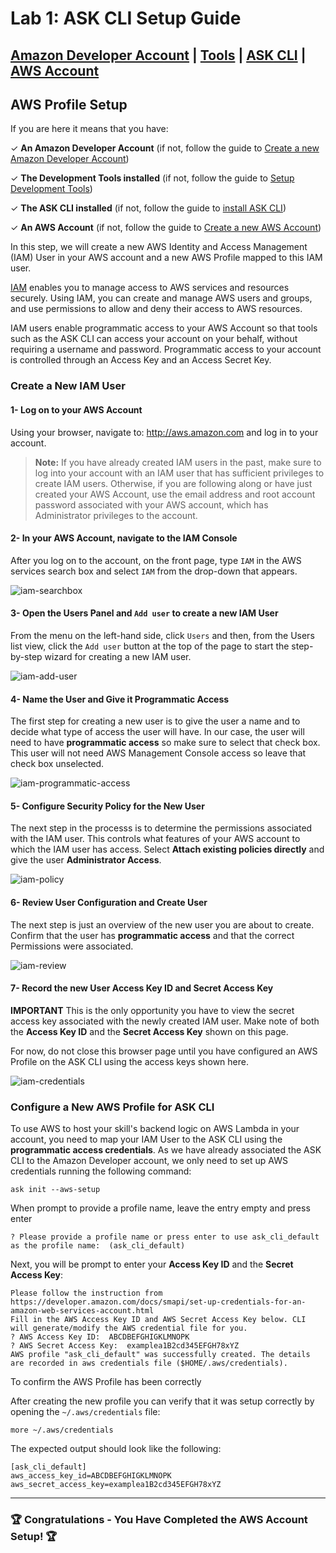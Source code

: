 # Lab 1: ASK CLI Setup Guide

## [Amazon Developer Account](./01-amzn-developer-account.md) | [Tools](./02-tools.md) | [ASK CLI](./03-ask-cli.md) | **[AWS Account](./04-aws-account.md)**

## AWS Profile Setup

If you are here it means that you have:

✓ **An Amazon Developer Account** (if not, follow the guide to [Create a new Amazon Developer Account](./01-amzn-developer-account.md))

✓ **The Development Tools installed** (if not, follow the guide to [Setup Development Tools](./02-tools.md))

✓ **The ASK CLI installed** (if not, follow the guide to [install ASK CLI](./03-ask-cli-install.md))

✓ **An AWS Account** (if not, follow the guide to [Create a new AWS Account](./04-aws-account.md))

In this step, we will create a new AWS Identity and Access Management (IAM) User in your AWS account and a new AWS Profile mapped to this IAM user.

[IAM](https://aws.amazon.com/iam/) enables you to manage access to AWS services and resources securely. Using IAM, you can create and manage AWS users and groups, and use permissions to allow and deny their access to AWS resources.

IAM users enable programmatic access to your AWS Account so that tools such as the ASK CLI can access your account on your behalf, without requiring a username and password. Programmatic access to your account is controlled through an Access Key and an Access Secret Key.

### Create a New IAM User

#### 1- Log on to your AWS Account

Using your browser, navigate to: http://aws.amazon.com and log in to your account.

> **Note:** If you have already created IAM users in the past, make sure to log into your account with an IAM user that has sufficient privileges to create IAM users. Otherwise, if you are following along or have just created your AWS Account, use the email address and root account password associated with your AWS account, which has Administrator privileges to the account.


#### 2- In your AWS Account, navigate to the IAM Console

After you log on to the account, on the front page, type `IAM` in the AWS services search box and select `IAM` from the drop-down that appears.

![iam-searchbox](./images/04-aws-console-iam-searchbox.png)

#### 3- Open the Users Panel and `Add user` to create a new IAM User

From the menu on the left-hand side, click `Users` and then, from the Users list view, click the `Add user` button at the top of the page to start the step-by-step wizard for creating a new IAM user. 

![iam-add-user](./images/04-iam-new-user-step3.png)

#### 4- Name the User and Give it Programmatic Access

The first step for creating a new user is to give the user a name and to decide what type of access the user will have. In our case, the user will need to have **programmatic access** so make sure to select that check box. This user will not need AWS Management Console access so leave that check box unselected.

![iam-programmatic-access](./images/04-iam-new-user-step4.png)

#### 5- Configure Security Policy for the New User

The next step in the processs is to determine the permissions associated with the IAM user. This controls what features of your AWS account to which the IAM user has access. Select **Attach existing policies directly** and give the user **Administrator Access**.

![iam-policy](./images/04-iam-new-user-step5.png)

#### 6- Review User Configuration and Create User

The next step is just an overview of the new user you are about to create. Confirm that the user has **programmatic access** and that the correct Permissions were associated.

![iam-review](./images/04-iam-new-user-step6.png)

#### 7- Record the new User Access Key ID and Secret Access Key

**IMPORTANT** This is the only opportunity you have to view the secret access key associated with the newly created IAM user. Make note of both the **Access Key ID** and the **Secret Access Key** shown on this page.

For now, do not close this browser page until you have configured an AWS Profile on the ASK CLI using the access keys shown here.

![iam-credentials](./images/04-iam-new-user-step7.png)

### Configure a New AWS Profile for ASK CLI

To use AWS to host your skill's backend logic on AWS Lambda in your account, you need to map your IAM User to the ASK CLI using the **programmatic access credentials**. As we have already associated the ASK CLI to the Amazon Developer account, we only need to set up AWS credentials running the following command:

```
ask init --aws-setup
```

When prompt to provide a profile name, leave the entry empty and press enter

```
? Please provide a profile name or press enter to use ask_cli_default as the profile name:  (ask_cli_default)
```

Next, you will be prompt to enter your **Access Key ID** and the **Secret Access Key**:

```
Please follow the instruction from https://developer.amazon.com/docs/smapi/set-up-credentials-for-an-amazon-web-services-account.html
Fill in the AWS Access Key ID and AWS Secret Access Key below. CLI will generate/modify the AWS credential file for you.
? AWS Access Key ID:  ABCDBEFGHIGKLMNOPK
? AWS Secret Access Key:  examplea1B2cd345EFGH78xYZ
AWS profile "ask_cli_default" was successfully created. The details are recorded in aws credentials file ($HOME/.aws/credentials).
```

To confirm the AWS Profile has been correctly 

After creating the new profile you can verify that it was setup correctly by opening the `~/.aws/credentials` file:

```
more ~/.aws/credentials
```
The expected output should look like the following:

```
[ask_cli_default]
aws_access_key_id=ABCDBEFGHIGKLMNOPK
aws_secret_access_key=examplea1B2cd345EFGH78xYZ
```

---

### 🏆 Congratulations - You Have Completed the AWS Account Setup! 🏆
